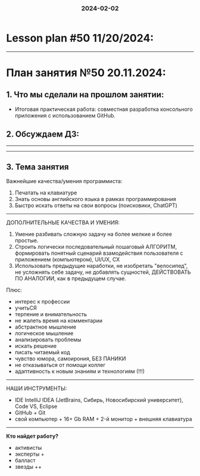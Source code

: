 <h3 style="text-align: center; padding-bottom: 14px">2024-02-02</h3>

# Lesson plan #50 11/20/2024:




___

# План занятия №50 20.11.2024:

## 1. Что мы сделали на прошлом занятии:
- Итоговая практическая работа: 
совместная разработка консольного приложения с использованием GitHub.

## 2. Обсуждаем ДЗ:
----

----------------------------------------------------------------------------

## 3. Тема занятия

Важнейшие качества/умения программиста:
1. Печатать на клавиатуре
2. Знать основы английского языка в рамках программирования
3. Быстро искать ответы на свои вопросы (поисковики, ChatGPT)

--------------------------------------------------------------

ДОПОЛНИТЕЛЬНЫЕ КАЧЕСТВА И УМЕНИЯ:

1. Умение разбивать сложную задачу на более мелкие и более простые.
2. Строить логически последовательный пошаговый АЛГОРИТМ, формировать понятный сценарий взамодействия пользователя с приложением (компьютером), UI/UX, CX
3. Использовать предыдущие наработки, не изобретать "велосипед", не усложнять себе задачу, не добавлять сущностей, ДЕЙСТВОВАТЬ ПО АНАЛОГИИ, как в предыдущем случае.

Плюс:
- интерес к профессии
- учитьСЯ
- терпение и внимательность
- не жалеть время на комментарии
- абстрактное мышление
- логическое мышление 
- анализировать проблемы
- искать решение
- писать читаемый код
- чувство юмора, самоирония, БЕЗ ПАНИКИ
- не отказываться от помощи коллег
- адаптивность к новым знаниям и технологиям (!!!)

----------------------------------------------------------------
НАШИ ИНСТРУМЕНТЫ:
- IDE IntelliJ IDEA (JetBrains, Сибирь, Новосибирский университет), Code VS, Eclipse
- GitHub + Git
- свой компьютер + 16+ Gb RAM + 2-й монитор + внешняя клавиатура

-----------------------------------------------------------------

**Кто найдет работу?**
- активисты
- эксперты +
- балласт
- звезды ++

